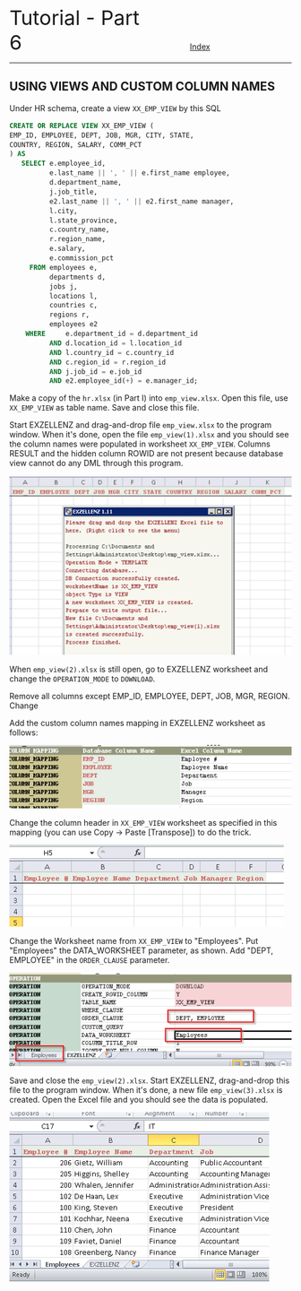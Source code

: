 <span style="font-size:36px;">Tutorial - Part 6</span><span style="padding-left: 300px;text-align:right;font-size:14px"><a href="../INDEX.md">Index</a></span>

---

## USING VIEWS AND CUSTOM COLUMN NAMES

Under HR schema, create a view `XX_EMP_VIEW` by this SQL

```SQL
CREATE OR REPLACE VIEW XX_EMP_VIEW (
EMP_ID, EMPLOYEE, DEPT, JOB, MGR, CITY, STATE,
COUNTRY, REGION, SALARY, COMM_PCT
) AS
   SELECT e.employee_id,
          e.last_name || ', ' || e.first_name employee,
          d.department_name,
          j.job_title,
          e2.last_name || ', ' || e2.first_name manager,
          l.city,
          l.state_province,
          c.country_name,
          r.region_name,
          e.salary,
          e.commission_pct
     FROM employees e,
          departments d,
          jobs j,
          locations l,
          countries c,
          regions r,
          employees e2
    WHERE     e.department_id = d.department_id
          AND d.location_id = l.location_id
          AND l.country_id = c.country_id
          AND c.region_id = r.region_id
          AND j.job_id = e.job_id
          AND e2.employee_id(+) = e.manager_id;
```

Make a copy of the `hr.xlsx` (in Part I) into `emp_view.xlsx`. Open this file, use `XX_EMP_VIEW` as table name.  Save and close this file.

Start EXZELLENZ and drag-and-drop file `emp_view.xlsx` to the program window.  When it's done, open the file `emp_view(1).xlsx` and you should see the column names were populated in worksheet `XX_EMP_VIEW`.  Columns RESULT and the hidden column ROWID are not present because database view cannot do any DML through this program.

<img src="../pic/image29.png"/>

When `emp_view(2).xlsx` is still open, go to EXZELLENZ worksheet and change the `OPERATION_MODE` to `DOWNLOAD`.

Remove all columns except EMP_ID, EMPLOYEE, DEPT, JOB, MGR, REGION.  Change

Add the custom column names mapping in EXZELLENZ worksheet as follows:

<img src="../pic/image30.png"/>

Change the column header in `XX_EMP_VIEW` worksheet as specified in this mapping (you can use Copy -> Paste [Transpose]) to do the trick.

<img src="../pic/image31.png"/>

Change the Worksheet name from `XX_EMP_VIEW` to "Employees".  Put "Employees" the DATA_WORKSHEET parameter, as shown. Add "DEPT, EMPLOYEE" in the `ORDER_CLAUSE` parameter.

<img src="../pic/image32.png"/>

Save and close the `emp_view(2).xlsx`.  Start EXZELLENZ, drag-and-drop this file to the program window.  When it's done, a new file `emp_view(3).xlsx` is created.  Open the Excel file and you should see the data is populated.

<img src="../pic/image33.png"/>


